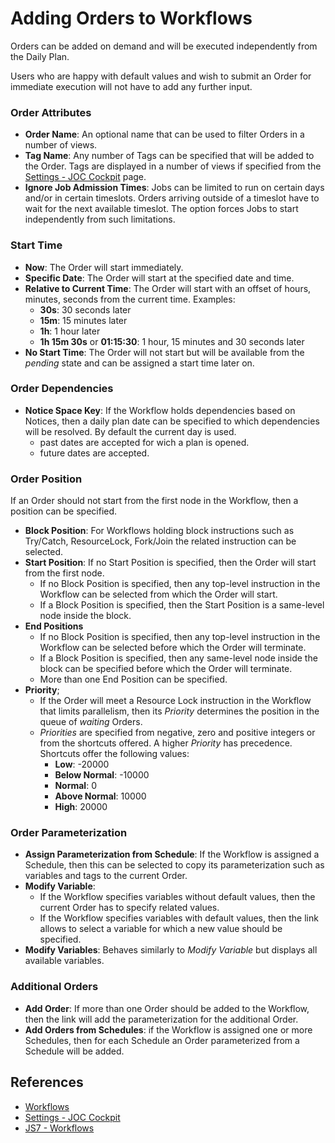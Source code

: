 # Adding Orders to Workflows

Orders can be added on demand and will be executed independently from the Daily Plan.

Users who are happy with default values and wish to submit an Order for immediate execution will not have to add any further input. 

### Order Attributes

- **Order Name**: An optional name that can be used to filter Orders in a number of views.
- **Tag Name**: Any number of Tags can be specified that will be added to the Order. Tags are displayed in a number of views if specified from the [Settings - JOC Cockpit](/settings-joc) page.
- **Ignore Job Admission Times**: Jobs can be limited to run on certain days and/or in certain timeslots. Orders arriving outside of a timeslot have to wait for the next available timeslot. The option forces Jobs to start independently from such limitations.

### Start Time

- **Now**: The Order will start immediately.
- **Specific Date**: The Order will start at the specified date and time.
- **Relative to Current Time**: The Order will start with an offset of hours, minutes, seconds from the current time. Examples:
  - **30s**: 30 seconds later
  - **15m**: 15 minutes later
  - **1h**: 1 hour later
  - **1h 15m 30s** or **01:15:30**: 1 hour, 15 minutes and 30 seconds later
- **No Start Time**: The Order will not start but will be available from the *pending* state and can be assigned a start time later on.

### Order Dependencies

- **Notice Space Key**: If the Workflow holds dependencies based on Notices, then a daily plan date can be specified to which dependencies will be resolved. By default the current day is used.
  - past dates are accepted for wich a plan is opened.
  - future dates are accepted.

### Order Position

If an Order should not start from the first node in the Workflow, then a position can be specified.

- **Block Position**: For Workflows holding block instructions such as Try/Catch, ResourceLock, Fork/Join the related instruction can be selected.
- **Start Position**: If no Start Position is specified, then the Order will start from the first node.
  - If no Block Position is specified, then any top-level instruction in the Workflow can be selected from which the Order will start.
  - If a Block Position is specified, then the Start Position is a same-level node inside the block.
- **End Positions**
  - If no Block Position is specified, then any top-level instruction in the Workflow can be selected before which the Order will terminate.
  - If a Block Position is specified, then any same-level node inside the block can be specified before which the Order will terminate.
  - More than one End Position can be specified.
- **Priority**; 
  - If the Order will meet a Resource Lock instruction in the Workflow that limits parallelism, then its *Priority* determines the position in the queue of *waiting* Orders.
  - *Priorities* are specified from negative, zero and positive integers or from the shortcuts offered. A higher *Priority* has precedence. Shortcuts offer the following values:
    - **Low**: -20000
    - **Below Normal**: -10000
    - **Normal**: 0
    - **Above Normal**: 10000
    - **High**: 20000

### Order Parameterization

- **Assign Parameterization from Schedule**: If the Workflow is assigned a Schedule, then this can be selected to copy its parameterization such as variables and tags to the current Order.
- **Modify Variable**: 
  - If the Workflow specifies variables without default values, then the current Order has to specify related values.
  - If the Workflow specifies variables with default values, then the link allows to select a variable for which a new value should be specified.
- **Modify Variables**: Behaves similarly to *Modify Variable* but displays all available variables.

### Additional Orders

- **Add Order**: If more than one Order should be added to the Workflow, then the link will add the parameterization for the additional Order.
- **Add Orders from Schedules**: if the Workflow is assigned one or more Schedules, then for each Schedule an Order parameterized from a Schedule will be added.

## References

- [Workflows](/workflows)
- [Settings - JOC Cockpit](/settings-joc)
- [JS7 - Workflows](https://kb.sos-berlin.com/display/JS7/JS7+-+Workflows)

